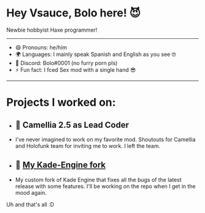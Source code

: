 # Hey Vsauce, Bolo here! 😈

Newbie hobbyist Haxe programmer! 

---------------------------------------

- 😄 Pronouns: he/him 
- 🌍 Languages: I mainly speak Spanish and English as you see 🤓
- 📱 Discord: Bolo#0001 (no furry porn pls)
- ⚡ Fun fact: I fced Sex mod with a single hand 😎

---------------------------------------

# Projects I worked on:
- ## 🔭 Camellia 2.5 as Lead Coder 
- I've never imagined to work on my favorite mod. Shoutouts for Camellia and Holofunk team for inviting me to work. I left the team.
- ## 🌱 [My Kade-Engine fork](https://github.com/BoloVEVO/Kade-Engine-Public)
- My custom fork of Kade Engine that fixes all the bugs of the latest release with some features. I'll be working on the repo when I get in the mood again.

Uh and that's all :D


<!--
**BoloVEVO/BoloVEVO** is a ✨ _special_ ✨ repository because its `README.md` (this file) appears on your GitHub profile.

Here are some ideas to get you started:

- 🔭 I’m currently working on ...
- 🌱 I’m currently learning ...
- 👯 I’m looking to collaborate on ...
- 🤔 I’m looking for help with ...
- 💬 Ask me about ...
- 📫 How to reach me: ...
- 😄 Pronouns: ...
- ⚡ Fun fact: ...
-->
